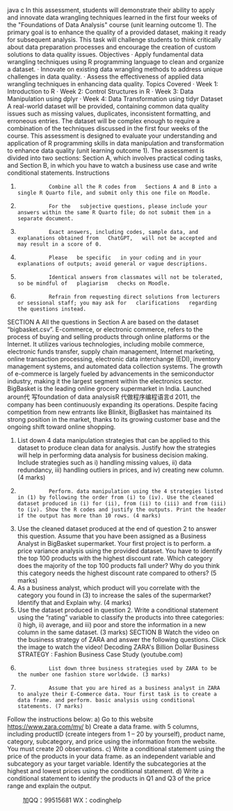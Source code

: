 java c
In this assessment, students will demonstrate their ability to apply and innovate data wrangling techniques learned in the first four weeks of the "Foundations of Data Analysis" course (unit learning outcome 1). The primary goal is to enhance the quality of a provided dataset, making it ready for subsequent analysis. This task will challenge students to think critically about data preparation processes and encourage the creation of custom solutions to data quality issues.
Objectives 
·   Apply fundamental data wrangling techniques using R programming language to clean and organize a dataset.
·   Innovate on existing data wrangling methods to address unique challenges in data quality.
·   Assess the effectiveness of applied data wrangling techniques in enhancing data quality.
Topics Covered 
· Week 1: Introduction to R
· Week 2: Control Structures in R
· Week 3: Data Manipulation using dplyr
· Week 4: Data Transformation using tidyr
Dataset 
A real-world dataset will be provided, containing common data quality issues such as missing values, duplicates, inconsistent formatting, and erroneous entries. The dataset will be complex enough to require a combination of the techniques discussed in the first four weeks of the course.
This assessment is designed to evaluate your understanding and application of R programming skills in data manipulation and transformation to enhance data quality (unit learning outcome 1). The assessment is divided into two sections: Section A, which involves practical coding tasks, and Section B, in which you have to watch a business use case and write conditional statements.
Instructions 
1.               Combine all the R codes from   Sections A and B into a single R Quarto file, and submit only this one file on Moodle.
2.               For the   subjective questions, please include your answers within the same R Quarto file; do not submit them in a separate document.
3.               Exact answers, including codes, sample data, and explanations obtained from   ChatGPT,   will not be accepted and may result in a score of 0.
4.               Please   be specific   in your coding and in your explanations of outputs; avoid general or vague descriptions.
5.               Identical answers from classmates will not be tolerated, so be mindful of   plagiarism   checks on Moodle.
6.               Refrain from requesting direct solutions from lecturers or sessional staff; you may ask for   clarifications   regarding the questions instead. 
SECTION A 
All the questions in Section A are based on the dataset “bigbasket.csv”. 
E-commerce, or electronic commerce, refers to the process of buying and selling products through online platforms or the Internet. It utilizes various technologies, including mobile commerce, electronic funds transfer, supply chain management, Internet marketing, online transaction processing, electronic data interchange (EDI), inventory management systems, and automated data collection systems. The growth of e-commerce is largely fueled by advancements in the semiconductor industry, making it the largest segment within the electronics sector. BigBasket is the leading online grocery supermarket in India. Launched aroun代 写foundation of data analysisR
代做程序编程语言d 2011, the company has been continuously expanding its operations. Despite facing competition from new entrants like Blinkit, BigBasket has maintained its strong position in the market, thanks to its growing customer base and the ongoing shift toward online shopping.
1. List down 4 data manipulation strategies that can be applied to this dataset to produce clean data for analysis. Justify how the strategies will help in performing data analysis for business decision making. Include strategies such as i) handling missing values, ii) data redundancy, iii) handling outliers in prices, and iv) creating new column. (4 marks) 
2.               Perform. data manipulation using the 4 strategies listed in (1) by following the order from (i) to (iv). Use the cleaned dataset produced in (i) for (ii), from (ii) to (iii) and from (iii) to (iv). Show the R codes and justify the outputs. Print the header if the output has more than 10 rows. (4 marks) 
3. Use the cleaned dataset produced at the end of question 2 to answer this question. Assume that you have been assigned as a Business Analyst in BigBasket supermarket. Your first project is to perform. a price variance analysis using the provided dataset. You have to identify the top 100 products with the highest discount rate. Which category does the majority of the top 100 products fall under? Why do you think this category needs the highest discount rate compared to others? (5 marks) 
4. As a business analyst, which product will you correlate with the category you found in (3) to increase the sales of the supermarket? Identify that and Explain why. (4 marks) 
5. Use the dataset produced in question 2. Write a conditional statement using the “rating” variable to classify the products into three categories: i) high, ii) average, and iii) poor and store the information in a new column in the same dataset. (3 marks) 
SECTION B 
Watch the video   on the business strategy of ZARA and answer the following questions. Click the image to watch the video!
Decoding ZARA's Billion Dollar Business STRATEGY : Fashion Business Case Study (youtube.com) 
1.               List down three business strategies used by ZARA to be the number one fashion store worldwide. (3 marks) 
2.               Assume that you are hired as a business analyst in ZARA to analyze their E-Commerce data. Your first task is to create a data frame. and perform. basic analysis using conditional statements. (7 marks) 
Follow the instructions below:
a)               Go to this website https://www.zara.com/my/ 
b)            Create a data frame. with 5 columns, including productID (create integers from 1 – 20 by yourself), product name, category, subcategory, and price using the information from the website. You must create 20 observations.
c)               Write a conditional statement using the price of the products in your data frame. as an independent variable and subcategory as your target variable. Identify the subcategories at the highest and lowest prices using the conditional statement.
d)            Write a conditional statement to identify the products in Q1 and Q3 of the price range and explain the output.







         
加QQ：99515681  WX：codinghelp
